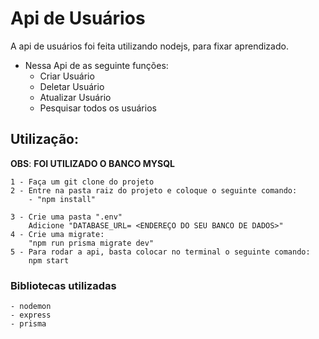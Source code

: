 # Api de Usuários

A api de usuários foi feita utilizando nodejs, para fixar aprendizado.

 * Nessa Api de as seguinte funções:
    * Criar Usuário
    * Deletar Usuário 
    * Atualizar Usuário
    * Pesquisar todos os usuários
    
## Utilização: 

**OBS**: **FOI UTILIZADO O BANCO MYSQL**

    1 - Faça um git clone do projeto
    2 - Entre na pasta raiz do projeto e coloque o seguinte comando:
        - "npm install" 
        
    3 - Crie uma pasta ".env"
        Adicione "DATABASE_URL= <ENDEREÇO DO SEU BANCO DE DADOS>"
    4 - Crie uma migrate:
        "npm run prisma migrate dev"
    5 - Para rodar a api, basta colocar no terminal o seguinte comando:
        npm start
    
### Bibliotecas utilizadas
    - nodemon
    - express
    - prisma
    